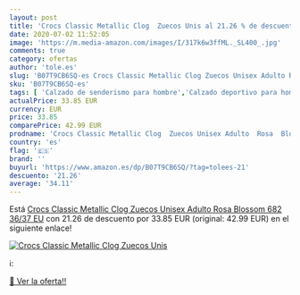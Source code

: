 ```yaml
---
layout: post
title: 'Crocs Classic Metallic Clog  Zuecos Unis al 21.26 % de descuento'
date: 2020-07-02 11:52:05
image: 'https://m.media-amazon.com/images/I/317k6w3ffML._SL400_.jpg'
comments: true
category: ofertas
author: 'tole.es'
slug: 'B07T9CB6SQ-es Crocs Classic Metallic Clog Zuecos Unisex Adulto Rosa...'
sku: 'B07T9CB6SQ-es'
tags: [ 'Calzado de senderismo para hombre','Calzado deportivo para hombre','Chanclas y sandalias de piscina para hombre','Zapatillas de senderismo para hombre','Zapatillas y calzado deportivo para hombre','Zapatos','Zapatos para hombre','Zapatos y complementos','zuecos', ]
actualPrice: 33.85 EUR
currency: EUR
price: 33.85
comparePrice: 42.99 EUR
prodname: 'Crocs Classic Metallic Clog  Zuecos Unisex Adulto  Rosa  Blossom 682   36/37 EU'
country: 'es'
flag: '🇪🇸'
brand: ''
buyurl: 'https://www.amazon.es/dp/B07T9CB6SQ/?tag=tolees-21'
descuento: '21.26'
average: '34.11'
---
```


Está [Crocs Classic Metallic Clog  Zuecos Unisex Adulto  Rosa  Blossom 682   36/37 EU](https://www.amazon.es/dp/B07T9CB6SQ/?tag=tolees-21) con 21.26 de descuento por 33.85 EUR (original: 42.99 EUR) en el siguiente enlace!

[![Crocs Classic Metallic Clog  Zuecos Unis](https://m.media-amazon.com/images/I/317k6w3ffML._SL400_.jpg)](https://www.amazon.es/dp/B07T9CB6SQ/?tag=tolees-21)

ℹ️:


[🛒 Ver la oferta!!](https://www.amazon.es/dp/B07T9CB6SQ/?tag=tolees-21)
